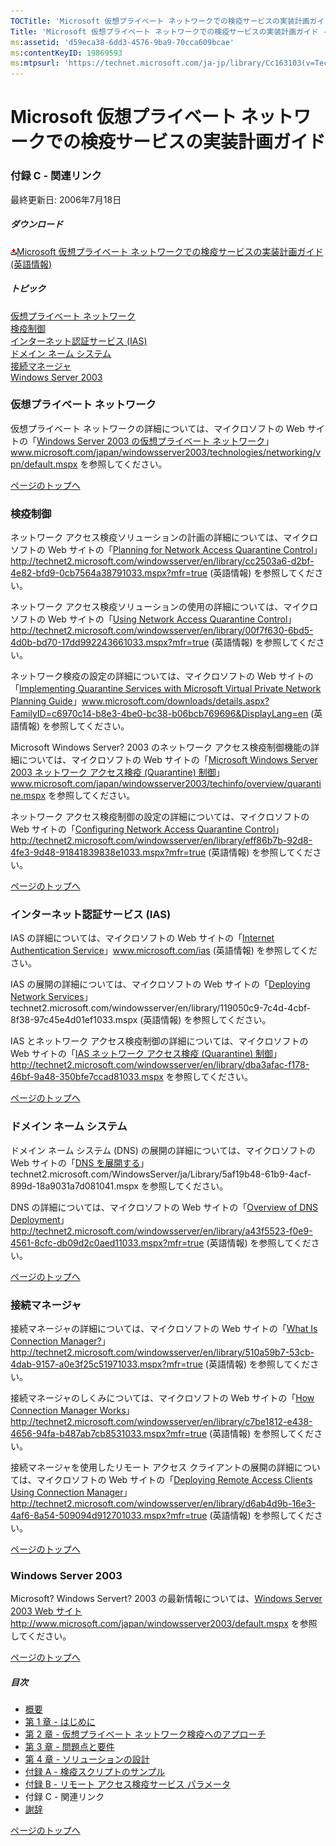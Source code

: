 ```yaml
---
TOCTitle: 'Microsoft 仮想プライベート ネットワークでの検疫サービスの実装計画ガイド - 付録 C'
Title: 'Microsoft 仮想プライベート ネットワークでの検疫サービスの実装計画ガイド - 付録 C'
ms:assetid: 'd59eca38-6dd3-4576-9ba9-70cca609bcae'
ms:contentKeyID: 19869593
ms:mtpsurl: 'https://technet.microsoft.com/ja-jp/library/Cc163103(v=TechNet.10)'
---
```


Microsoft 仮想プライベート ネットワークでの検疫サービスの実装計画ガイド
=======================================================================

### 付録 C - 関連リンク

最終更新日: 2006年7月18日

##### ダウンロード

[![](images/Cc163103.icon_exe(ja-jp,TechNet.10).gif)Microsoft 仮想プライベート ネットワークでの検疫サービスの実装計画ガイド (英語情報)](http://go.microsoft.com/fwlink/?linkid=41308)

##### トピック

[](#efaa)[仮想プライベート ネットワーク](#efaa)  
[](#eeaa)[検疫制御](#eeaa)  
[](#edaa)[インターネット認証サービス (IAS)](#edaa)  
[](#ecaa)[ドメイン ネーム システム](#ecaa)  
[](#ebaa)[接続マネージャ](#ebaa)  
[](#eaaa)[Windows Server 2003](#eaaa)

### 仮想プライベート ネットワーク

仮想プライベート ネットワークの詳細については、マイクロソフトの Web サイトの「[Windows Server 2003 の仮想プライベート ネットワーク](http://www.microsoft.com/japan/windowsserver2003/technologies/networking/vpn/default.mspx)」www.microsoft.com/japan/windowsserver2003/technologies/networking/vpn/default.mspx を参照してください。

[](#mainsection)[ページのトップへ](#mainsection)

### 検疫制御

ネットワーク アクセス検疫ソリューションの計画の詳細については、マイクロソフトの Web サイトの「[Planning for Network Access Quarantine Control](http://technet2.microsoft.com/windowsserver/en/library/cc2503a6-d2bf-4e82-bfd9-0cb7564a38791033.mspx?mfr=true)」http://technet2.microsoft.com/windowsserver/en/library/cc2503a6-d2bf-4e82-bfd9-0cb7564a38791033.mspx?mfr=true (英語情報) を参照してください。

ネットワーク アクセス検疫ソリューションの使用の詳細については、マイクロソフトの Web サイトの「[Using Network Access Quarantine Control](http://technet2.microsoft.com/windowsserver/en/library/00f7f630-6bd5-4d0b-bd70-17dd992243661033.mspx?mfr=true)」http://technet2.microsoft.com/windowsserver/en/library/00f7f630-6bd5-4d0b-bd70-17dd992243661033.mspx?mfr=true (英語情報) を参照してください。

ネットワーク検疫の設定の詳細については、マイクロソフトの Web サイトの「[Implementing Quarantine Services with Microsoft Virtual Private Network Planning Guide](http://www.microsoft.com/downloads/details.aspx?familyid=c6970c14-b8e3-4be0-bc38-b06bcb769696&displaylang=en)」www.microsoft.com/downloads/details.aspx?FamilyID=c6970c14-b8e3-4be0-bc38-b06bcb769696&DisplayLang=en (英語情報) を参照してください。

Microsoft Windows Server? 2003 のネットワーク アクセス検疫制御機能の詳細については、マイクロソフトの Web サイトの「[Microsoft Windows Server 2003 ネットワーク アクセス検疫 (Quarantine) 制御](http://www.microsoft.com/japan/windowsserver2003/techinfo/overview/quarantine.mspx)」www.microsoft.com/japan/windowsserver2003/techinfo/overview/quarantine.mspx を参照してください。

ネットワーク アクセス検疫制御の設定の詳細については、マイクロソフトの Web サイトの「[Configuring Network Access Quarantine Control](http://technet2.microsoft.com/windowsserver/en/library/eff86b7b-92d8-4fe3-9d48-91841839838e1033.mspx?mfr=true)」http://technet2.microsoft.com/windowsserver/en/library/eff86b7b-92d8-4fe3-9d48-91841839838e1033.mspx?mfr=true (英語情報) を参照してください。

[](#mainsection)[ページのトップへ](#mainsection)

### インターネット認証サービス (IAS)

IAS の詳細については、マイクロソフトの Web サイトの「[Internet Authentication Service](http://www.microsoft.com/windowsserver2003/technologies/ias/default.mspx)」www.microsoft.com/ias (英語情報) を参照してください。

IAS の展開の詳細については、マイクロソフトの Web サイトの「[Deploying Network Services](http://technet2.microsoft.com/windowsserver/en/library/119050c9-7c4d-4cbf-8f38-97c45e4d01ef1033.mspx)」technet2.microsoft.com/windowsserver/en/library/119050c9-7c4d-4cbf-8f38-97c45e4d01ef1033.mspx (英語情報) を参照してください。

IAS とネットワーク アクセス検疫制御の詳細については、マイクロソフトの Web サイトの「[IAS ネットワーク アクセス検疫 (Quarantine) 制御](http://technet.microsoft.com/ja-jp/library/cc739848.aspx)」http://technet2.microsoft.com/windowsserver/en/library/dba3afac-f178-46bf-9a48-350bfe7ccad81033.mspx を参照してください。

[](#mainsection)[ページのトップへ](#mainsection)

### ドメイン ネーム システム

ドメイン ネーム システム (DNS) の展開の詳細については、マイクロソフトの Web サイトの「[DNS を展開する](http://technet2.microsoft.com/windowsserver/ja/library/5af19b48-61b9-4acf-899d-18a9031a7d081041.mspx)」technet2.microsoft.com/WindowsServer/ja/Library/5af19b48-61b9-4acf-899d-18a9031a7d081041.mspx を参照してください。

DNS の詳細については、マイクロソフトの Web サイトの「[Overview of DNS Deployment](http://technet2.microsoft.com/windowsserver/en/library/a43f5523-f0e9-4561-8cfc-db09d2c0aed11033.mspx?mfr=true)」http://technet2.microsoft.com/windowsserver/en/library/a43f5523-f0e9-4561-8cfc-db09d2c0aed11033.mspx?mfr=true (英語情報) を参照してください。

[](#mainsection)[ページのトップへ](#mainsection)

### 接続マネージャ

接続マネージャの詳細については、マイクロソフトの Web サイトの「[What Is Connection Manager?](http://technet2.microsoft.com/windowsserver/en/library/510a59b7-53cb-4dab-9157-a0e3f25c51971033.mspx?mfr=true)」http://technet2.microsoft.com/windowsserver/en/library/510a59b7-53cb-4dab-9157-a0e3f25c51971033.mspx?mfr=true (英語情報) を参照してください。

接続マネージャのしくみについては、マイクロソフトの Web サイトの「[How Connection Manager Works](http://technet2.microsoft.com/windowsserver/en/library/c7be1812-e438-4656-94fa-b487ab7cb8531033.mspx?mfr=true)」http://technet2.microsoft.com/windowsserver/en/library/c7be1812-e438-4656-94fa-b487ab7cb8531033.mspx?mfr=true (英語情報) を参照してください。

接続マネージャを使用したリモート アクセス クライアントの展開の詳細については、マイクロソフトの Web サイトの「[Deploying Remote Access Clients Using Connection Manager](http://technet2.microsoft.com/windowsserver/en/library/d6ab4d9b-16e3-4af6-8a54-509094d912701033.mspx?mfr=true)」http://technet2.microsoft.com/windowsserver/en/library/d6ab4d9b-16e3-4af6-8a54-509094d912701033.mspx?mfr=true (英語情報) を参照してください。

[](#mainsection)[ページのトップへ](#mainsection)

### Windows Server 2003

Microsoft? Windows Servert? 2003 の最新情報については、[Windows Server 2003 Web サイト](http://www.microsoft.com/japan/windowsserver2003/default.mspx) http://www.microsoft.com/japan/windowsserver2003/default.mspx を参照してください。

[](#mainsection)[ページのトップへ](#mainsection)

##### 目次

-   [概要](https://technet.microsoft.com/ja-jp/library/40028620-c153-4851-bf15-d79d55d056bd(v=TechNet.10))
-   [第 1 章 - はじめに](https://technet.microsoft.com/ja-jp/library/b0912680-7a6d-43ac-92d0-cea6dcc8a063(v=TechNet.10))
-   [第 2 章 - 仮想プライベート ネットワーク検疫へのアプローチ](https://technet.microsoft.com/ja-jp/library/3ea09caf-8833-439b-be0c-039e639659b2(v=TechNet.10))
-   [第 3 章 - 問題点と要件](https://technet.microsoft.com/ja-jp/library/c43cc580-e002-49f5-bbd0-4e27a3de16cf(v=TechNet.10))
-   [第 4 章 - ソリューションの設計](https://technet.microsoft.com/ja-jp/library/7e20ac7b-c15a-4cab-9ca2-91f155b818ab(v=TechNet.10))
-   [付録 A - 検疫スクリプトのサンプル](https://technet.microsoft.com/ja-jp/library/a487808c-e193-4190-af9a-37f4ab5cd4c4(v=TechNet.10))
-   [付録 B - リモート アクセス検疫サービス パラメータ](https://technet.microsoft.com/ja-jp/library/5f5b92bf-e8dc-4f83-9322-f7eaa27e306a(v=TechNet.10))
-   付録 C - 関連リンク
-   [謝辞](https://technet.microsoft.com/ja-jp/library/00b4b7ee-825b-4b0d-bda3-b6f040115c24(v=TechNet.10))

[](#mainsection)[ページのトップへ](#mainsection)
